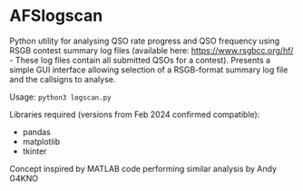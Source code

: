 # AFSlogscan
Python utility for analysing QSO rate progress and QSO frequency using RSGB contest summary log files (available here: https://www.rsgbcc.org/hf/ - These log files contain all submitted QSOs for a contest). Presents a simple GUI interface allowing selection of a RSGB-format summary log file and the callsigns to analyse.

Usage:
`python3 logscan.py`

Libraries required (versions from Feb 2024 confirmed compatible): 
- pandas
- matplotlib
- tkinter

Concept inspired by MATLAB code performing similar analysis by Andy G4KNO
